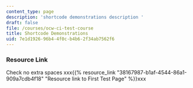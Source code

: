 ```yaml
---
content_type: page
description: 'shortcode demonstrations description '
draft: false
file: /courses/ocw-ci-test-course
title: Shortcode Demonstrations
uid: 7e1d1926-96b4-4f0c-b4b6-2f34ab7562f6
---
```

### Resource Link

Check no extra spaces xxx{{% resource_link "38167987-b1af-4544-86a1-909a7cdb4f18" "Resource link to First Test Page" %}}xxx
